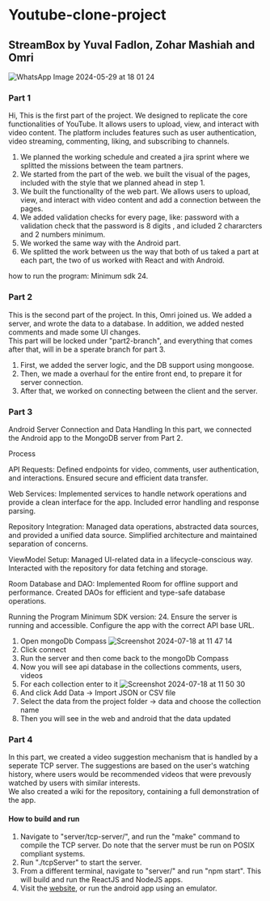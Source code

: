 # Youtube-clone-project

## StreamBox by Yuval Fadlon, Zohar Mashiah and Omri

![WhatsApp Image 2024-05-29 at 18 01 24](https://github.com/ZoharMashiah/Youtube-clone-project/assets/103347396/9416f52b-d946-4d82-8c0d-af0c2ee122ac)

### Part 1

Hi,
This is the first part of the project. We designed to replicate the core functionalities of YouTube. It allows users to upload, view, and interact with video content. The platform includes features such as user authentication, video streaming, commenting, liking, and subscribing to channels.

1. We planned the working schedule and created a jira sprint where we splitted the missions between the team partners.
2. We started from the part of the web. we built the visual of the pages, included with the style that we planned ahead in step 1.
3. We built the functionallty of the web part. We allows users to upload, view, and interact with video content and add a connection between the pages.
4. We added validation checks for every page, like: password with a validation check that the password is 8 digits , and icluded 2 chararcters and 2 numbers minimum.
5. We worked the same way with the Android part.
6. We splitted the work between us the way that both of us taked a part at each part, the two of us worked with React and with Android.

how to run the program: Minimum sdk 24.

### Part 2

This is the second part of the project. In this, Omri joined us. We added a server, and wrote the data to a database. In addition, we added nested comments and made some UI changes.  
This part will be locked under "part2-branch", and everything that comes after that, will in be a sperate branch for part 3.

1. First, we added the server logic, and the DB support using mongoose.
2. Then, we made a overhaul for the entire front end, to prepare it for server connection.
3. After that, we worked on connecting between the client and the server.

### Part 3
Android Server Connection and Data Handling
In this part, we connected the Android app to the MongoDB server from Part 2.

Process

API Requests:
Defined endpoints for video, comments, user authentication, and interactions.
Ensured secure and efficient data transfer.

Web Services:
Implemented services to handle network operations and provide a clean interface for the app.
Included error handling and response parsing.

Repository Integration:
Managed data operations, abstracted data sources, and provided a unified data source.
Simplified architecture and maintained separation of concerns.

ViewModel Setup:
Managed UI-related data in a lifecycle-conscious way.
Interacted with the repository for data fetching and storage.

Room Database and DAO:
Implemented Room for offline support and performance.
Created DAOs for efficient and type-safe database operations.

Running the Program
Minimum SDK version: 24.
Ensure the server is running and accessible.
Configure the app with the correct API base URL.

1. Open mongoDb Compass
![Screenshot 2024-07-18 at 11 47 14](https://github.com/user-attachments/assets/219b7fb0-85d5-4cf0-a079-412962e15cf6)
2. Click connect
3. Run the server and then come back to the mongoDb Compass
4. Now you will see api database in the collections comments, users, videos
5. For each collection enter to it
![Screenshot 2024-07-18 at 11 50 30](https://github.com/user-attachments/assets/6c849d0a-42a8-47c0-8869-20d87b5996cf)
6. And click Add Data -> Import JSON or CSV file
7. Select the data from the project folder -> data and choose the collection name
8. Then you will see in the web and android that the data updated

### Part 4

In this part, we created a video suggestion mechanism that is handled by a seperate TCP server. The suggestions are based on the user's watching history, where users would be recommended videos that were prevously watched by users with similar interests.  
We also created a wiki for the repository, containing a full demonstration of the app.

#### How to build and run

1. Navigate to "server/tcp-server/", and run the "make" command to compile the TCP server. Do note that the server must be run on POSIX compliant systems.
2. Run "./tcpServer" to start the server.
3. From a different terminal, navigate to "server/" and run "npm start". This will build and run the ReactJS and NodeJS apps.
4. Visit the [website](http://localhost:3000/), or run the android app using an emulator.